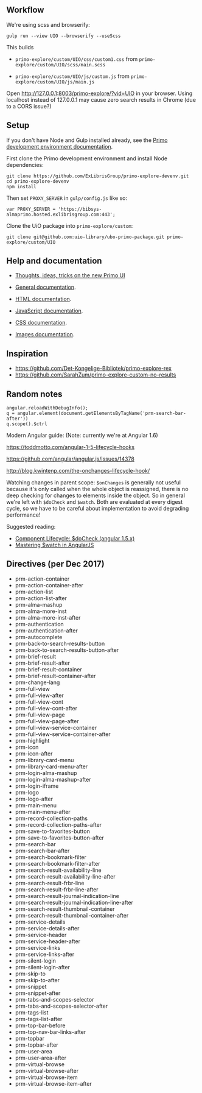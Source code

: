 ## Workflow

We're using scss and browserify:

```
gulp run --view UIO --browserify --useScss
```

This builds

* `primo-explore/custom/UIO/css/custom1.css` from `primo-explore/custom/UIO/scss/main.scss`

* `primo-explore/custom/UIO/js/custom.js` from `primo-explore/custom/UIO/js/main.js`


Open http://127.0.0.1:8003/primo-explore/?vid=UIO in your browser.
Using localhost instead of 127.0.0.1 may cause zero search results
in Chrome (due to a CORS issue?)


## Setup

If you don't have Node and Gulp installed already, see the [Primo development environment  documentation](https://github.com/ExLibrisGroup/primo-explore-devenv).

First clone the Primo development environment and install Node dependencies:

```
git clone https://github.com/ExLibrisGroup/primo-explore-devenv.git
cd primo-explore-devenv
npm install
```

Then set `PROXY_SERVER` in `gulp/config.js` like so:

```
var PROXY_SERVER = 'https://bibsys-almaprimo.hosted.exlibrisgroup.com:443';
```

Clone the UiO package into `primo-explore/custom`:

```
git clone git@github.com:uio-library/ubo-primo-package.git primo-explore/custom/UIO
```

## Help and documentation

* [Thoughts, ideas, tricks on the new Primo UI](https://docs.google.com/document/d/1pfhN1LZSuV6ZOZ7REldKYH7TR1Cc4BUzTMdNHwH5Bkc/edit#heading=h.frpduni5q4gd)


* [General documentation](https://github.com/ExLibrisGroup/primo-explore-package/blob/master/VIEW_CODE/README.md).
* [HTML documentation](https://github.com/ExLibrisGroup/primo-explore-package/blob/master/VIEW_CODE/html/README.md).
* [JavaScript documentation](https://github.com/ExLibrisGroup/primo-explore-package/blob/master/VIEW_CODE/js/README.md).
* [CSS documentation](https://github.com/ExLibrisGroup/primo-explore-package/blob/master/VIEW_CODE/js/README.md).
* [Images documentation](https://github.com/ExLibrisGroup/primo-explore-package/blob/master/VIEW_CODE/img/README.md).



## Inspiration

* https://github.com/Det-Kongelige-Bibliotek/primo-explore-rex
* https://github.com/SarahZum/primo-explore-custom-no-results

## Random notes


    angular.reloadWithDebugInfo();
    q = angular.element(document.getElementsByTagName('prm-search-bar-after'))
    q.scope().$ctrl


Modern Angular guide: (Note: currently we're at Angular 1.6)

https://toddmotto.com/angular-1-5-lifecycle-hooks

https://github.com/angular/angular.js/issues/14378

http://blog.kwintenp.com/the-onchanges-lifecycle-hook/

Watching changes in parent scope: `$onChanges` is generally not useful because
it's only called when the whole object is reassigned, there is no deep checking
for changes to elements inside the object. So in general we're left with
`$doCheck` and `$watch`. Both are evaluated at every digest cycle, so we have
to be careful about implementation to avoid degrading performance!

Suggested reading:

* [Component Lifecycle: $doCheck (angular 1.5.x)](http://www.kristofdegrave.be/2016/07/component-lifecycle-docheck-angular-15x_22.html)
* [Mastering $watch in AngularJS](https://www.sitepoint.com/mastering-watch-angularjs/)


## Directives (per Dec 2017)

- prm-action-container
- prm-action-container-after
- prm-action-list
- prm-action-list-after
- prm-alma-mashup
- prm-alma-more-inst
- prm-alma-more-inst-after
- prm-authentication
- prm-authentication-after
- prm-autocomplete
- prm-back-to-search-results-button
- prm-back-to-search-results-button-after
- prm-brief-result
- prm-brief-result-after
- prm-brief-result-container
- prm-brief-result-container-after
- prm-change-lang
- prm-full-view
- prm-full-view-after
- prm-full-view-cont
- prm-full-view-cont-after
- prm-full-view-page
- prm-full-view-page-after
- prm-full-view-service-container
- prm-full-view-service-container-after
- prm-highlight
- prm-icon
- prm-icon-after
- prm-library-card-menu
- prm-library-card-menu-after
- prm-login-alma-mashup
- prm-login-alma-mashup-after
- prm-login-iframe
- prm-logo
- prm-logo-after
- prm-main-menu
- prm-main-menu-after
- prm-record-collection-paths
- prm-record-collection-paths-after
- prm-save-to-favorites-button
- prm-save-to-favorites-button-after
- prm-search-bar
- prm-search-bar-after
- prm-search-bookmark-filter
- prm-search-bookmark-filter-after
- prm-search-result-availability-line
- prm-search-result-availability-line-after
- prm-search-result-frbr-line
- prm-search-result-frbr-line-after
- prm-search-result-journal-indication-line
- prm-search-result-journal-indication-line-after
- prm-search-result-thumbnail-container
- prm-search-result-thumbnail-container-after
- prm-service-details
- prm-service-details-after
- prm-service-header
- prm-service-header-after
- prm-service-links
- prm-service-links-after
- prm-silent-login
- prm-silent-login-after
- prm-skip-to
- prm-skip-to-after
- prm-snippet
- prm-snippet-after
- prm-tabs-and-scopes-selector
- prm-tabs-and-scopes-selector-after
- prm-tags-list
- prm-tags-list-after
- prm-top-bar-before
- prm-top-nav-bar-links-after
- prm-topbar
- prm-topbar-after
- prm-user-area
- prm-user-area-after
- prm-virtual-browse
- prm-virtual-browse-after
- prm-virtual-browse-item
- prm-virtual-browse-item-after
